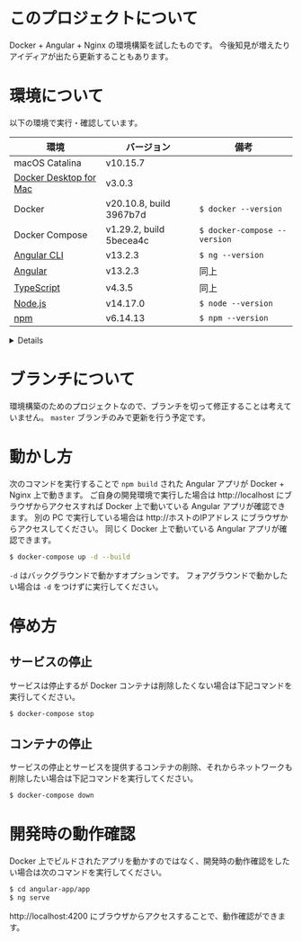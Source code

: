 # このプロジェクトについて
Docker + Angular + Nginx の環境構築を試したものです。
今後知見が増えたりアイディアが出たら更新することもあります。

# 環境について
以下の環境で実行・確認しています。

| 環境                                                         | バージョン                  | 備考                         |
| ------------------------------------------------------------ | --------------------------- | ---------------------------- |
| macOS Catalina                                               | v10.15.7                    |                              |
| [Docker Desktop for Mac](https://hub.docker.com/editions/community/docker-ce-desktop-mac/) | v3.0.3                       |
| Docker                                                       | v20.10.8, build 3967b7d     | `$ docker --version`         |
| Docker Compose                                               | v1.29.2, build 5becea4c     | `$ docker-compose --version` |
| [Angular CLI](https://cli.angular.io/)                       | v13.2.3                     | `$ ng --version`             |
| [Angular](https://angular.io/)                               | v13.2.3                     | 同上                         |
| [TypeScript](https://www.typescriptlang.org/)                | v4.3.5                      | 同上                         |
| [Node.js](https://nodejs.org/ja/)                            | v14.17.0                    | `$ node --version`           |
| [npm](https://www.npmjs.com/)                                | v6.14.13                    | `$ npm --version`            |

<details>
<div>
<summary>Angular のバージョン詳細( ng version の結果 )</summary>

```bash
$ ng --version

     _                      _                 ____ _     ___
    / \   _ __   __ _ _   _| | __ _ _ __     / ___| |   |_ _|
   / △ \ | '_ \ / _` | | | | |/ _` | '__|   | |   | |    | |
  / ___ \| | | | (_| | |_| | | (_| | |      | |___| |___ | |
 /_/   \_\_| |_|\__, |\__,_|_|\__,_|_|       \____|_____|___|
                |___/


Angular CLI: 12.2.13
Node: 14.17.0
Package Manager: npm 6.14.13
OS: darwin x64

Angular: 12.2.13
... animations, cli, common, compiler, compiler-cli, core, forms
... platform-browser, platform-browser-dynamic, router

Package                         Version
---------------------------------------------------------
@angular-devkit/architect       0.1202.13
@angular-devkit/build-angular   12.2.13
@angular-devkit/core            12.2.13
@angular-devkit/schematics      12.2.13
@schematics/angular             12.2.13
rxjs                            6.6.0
typescript                      4.3.5
```

</div>
</details>


# ブランチについて
環境構築のためのプロジェクトなので、ブランチを切って修正することは考えていません。
`master` ブランチのみで更新を行う予定です。

# 動かし方
次のコマンドを実行することで `npm build` された Angular アプリが Docker + Nginx 上で動きます。
ご自身の開発環境で実行した場合は http://localhost にブラウザからアクセスすれば Docker 上で動いている Angular アプリが確認できます。
別の PC で実行している場合は http://ホストのIPアドレス にブラウザからアクセスしてください。
同じく Docker 上で動いている Angular アプリが確認できます。

```bash
$ docker-compose up -d --build
```

`-d` はバックグラウンドで動かすオプションです。
フォアグラウンドで動かしたい場合は `-d` をつけずに実行してください。

# 停め方
## サービスの停止
サービスは停止するが Docker コンテナは削除したくない場合は下記コマンドを実行してください。

```bash
$ docker-compose stop
```

## コンテナの停止
サービスの停止とサービスを提供するコンテナの削除、それからネットワークも削除したい場合は下記コマンドを実行してください。

```bash
$ docker-compose down
```

# 開発時の動作確認
Docker 上でビルドされたアプリを動かすのではなく、開発時の動作確認をしたい場合は次のコマンドを実行してください。

```bash
$ cd angular-app/app
$ ng serve
```

http://localhost:4200 にブラウザからアクセスすることで、動作確認ができます。

